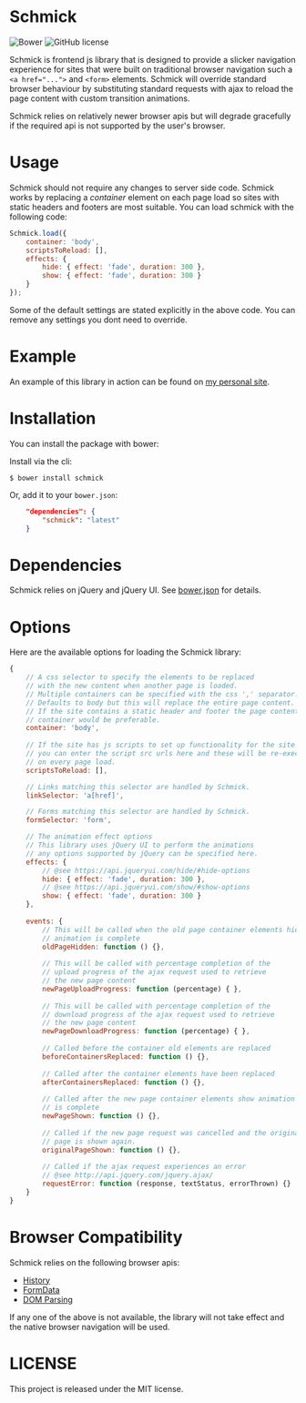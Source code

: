 Schmick
=======

![Bower](https://img.shields.io/bower/v/schmick.svg?style=flat-square)
![GitHub license](https://img.shields.io/github/license/TimeToogo/Schmick.svg?style=flat-square)

Schmick is frontend js library that is designed to provide a slicker navigation experience
for sites that were built on traditional browser navigation such a `<a href="...">` and `<form>` elements.
Schmick will override standard browser behaviour by substituting standard requests with ajax to reload
the page content with custom transition animations.

Schmick relies on relatively newer browser apis but will degrade gracefully if the required api is not
supported by the user's browser.

Usage
=====

Schmick should not require any changes to server side code. Schmick works by replacing
a *container* element on each page load so sites with static headers and footers are most
suitable. You can load schmick with the following code:

```javascript
Schmick.load({
    container: 'body',
    scriptsToReload: [],
    effects: {
        hide: { effect: 'fade', duration: 300 },
        show: { effect: 'fade', duration: 300 }
    }
});
```

Some of the default settings are stated explicitly in the above code. You can remove
any settings you dont need to override.

Example
=======

An example of this library in action can be found on [my personal site](http://elliotswebsite.com/).

Installation
============

You can install the package with bower:

Install via the cli:

```
$ bower install schmick
```

Or, add it to your  `bower.json`:

``` json
    "dependencies": {
        "schmick": "latest"
    }
```

Dependencies
============

Schmick relies on jQuery and jQuery UI.
See [bower.json](bower.json) for details.

Options
=======

Here are the available options for loading the Schmick library:

```javascript
{
    // A css selector to specify the elements to be replaced 
    // with the new content when another page is loaded.
    // Multiple containers can be specified with the css ',' separator.
    // Defaults to body but this will replace the entire page content.
    // If the site contains a static header and footer the page content
    // container would be preferable.
    container: 'body',
    
    // If the site has js scripts to set up functionality for the site
    // you can enter the script src urls here and these will be re-executed
    // on every page load.
    scriptsToReload: [],

    // Links matching this selector are handled by Schmick.
    linkSelector: 'a[href]',

    // Forms matching this selector are handled by Schmick.
    formSelector: 'form',

    // The animation effect options
    // This library uses jQuery UI to perform the animations
    // any options supported by jQuery can be specified here.
    effects: {
        // @see https://api.jqueryui.com/hide/#hide-options
        hide: { effect: 'fade', duration: 300 },
        // @see https://api.jqueryui.com/show/#show-options
        show: { effect: 'fade', duration: 300 }
    },
    
    events: {
        // This will be called when the old page container elements hide
        // animation is complete
        oldPageHidden: function () {},
        
        // This will be called with percentage completion of the 
        // upload progress of the ajax request used to retrieve
        // the new page content
        newPageUploadProgress: function (percentage) { },
        
        // This will be called with percentage completion of the 
        // download progress of the ajax request used to retrieve
        // the new page content
        newPageDownloadProgress: function (percentage) { },
        
        // Called before the container old elements are replaced
        beforeContainersReplaced: function () {},
        
        // Called after the container elements have been replaced
        afterContainersReplaced: function () {},
        
        // Called after the new page container elements show animation
        // is complete
        newPageShown: function () {},
        
        // Called if the new page request was cancelled and the original
        // page is shown again.
        originalPageShown: function () {},
        
        // Called if the ajax request experiences an error
        // @see http://api.jquery.com/jquery.ajax/
        requestError: function (response, textStatus, errorThrown) {}
    }
}
```


Browser Compatibility
=====================

Schmick relies on the following browser apis:

 - [History](http://caniuse.com/#search=pushstate)
 - [FormData](http://caniuse.com/#search=FormData)
 - [DOM Parsing](http://caniuse.com/#search=DOMParser)

If any one of the above is not available, the library will not take effect
and the native browser navigation will be used.

LICENSE
=======

This project is released under the MIT license.
